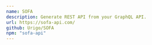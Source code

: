 ```yaml
---
name: SOFA
description: Generate REST API from your GraphQL API.
url: https://sofa-api.com/
github: Urigo/SOFA
npm: "sofa-api"
---
```



